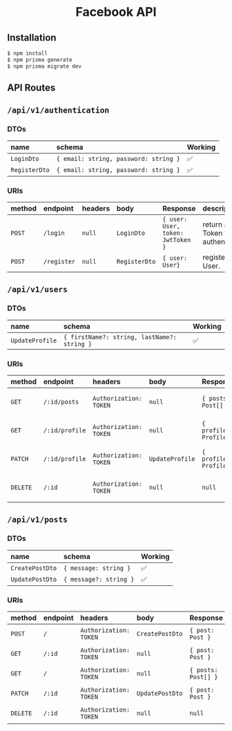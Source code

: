 <h1 align="center">
  Facebook API
</h1>

## Installation

```bash
$ npm install
$ npm prisma generate
$ npm prisma migrate dev
```


## API Routes

## `/api/v1/authentication`
### DTOs
| name          | schema                                | Working |
|:--------------|:--------------------------------------|:--------|
| `LoginDto`    | `{ email: string, password: string }` | ✅       |
| `RegisterDto` | `{ email: string, password: string }` | ✅       |

### URIs
| method | endpoint    | headers | body          | Response                          | description                            | Working |   
|:-------|:------------|:--------|:--------------|:----------------------------------|:---------------------------------------|:--------|
| `POST` | `/login`    | `null`  | `LoginDto`    | `{ user: User, token: JwtToken }` | return a JWT Token for authentication. | ✅       |
| `POST` | `/register` | `null`  | `RegisterDto` | `{ user: User}`                   | register a new User.                   | ✅       |

## `/api/v1/users`

### DTOs
| name            | schema                                      | Working  | 
|:----------------|:--------------------------------------------|----------|
| `UpdateProfile` | `{ firstName?: string, lastName?: string }` |  ✅      |

### URIs
| method   | endpoint       | headers                | body            | Response               | description                    | Working |
|:---------|:---------------|:-----------------------|:----------------|:-----------------------|:-------------------------------|:--------|
| `GET`    | `/:id/posts`   | `Authorization: TOKEN` | `null`          | `{ posts: Post[] }`    | return a list of User's posts. | ✅       |
| `GET`    | `/:id/profile` | `Authorization: TOKEN` | `null`          | `{ profile: Profile }` | return a User's profile.       | ✅       |
| `PATCH`  | `/:id/profile` | `Authorization: TOKEN` | `UpdateProfile` | `{ profile: Profile }` | update a User's profile.       | ✅       |
| `DELETE` | `/:id`         | `Authorization: TOKEN` | `null`          | `null`                 | delete an user by it's id.     | ✅       |

## `/api/v1/posts`

### DTOs
| name            | schema                 | Working | 
|:----------------|:-----------------------|---------|
| `CreatePostDto` | `{ message: string }`  | ✅       |
| `UpdatePostDto` | `{ message?: string }` | ✅       |

### URIs
| method   | endpoint | headers                | body            | Response            | description            | Working |
|:---------|:---------|:-----------------------|:----------------|:--------------------|:-----------------------|:--------|
| `POST`   | `/`      | `Authorization: TOKEN` | `CreatePostDto` | `{ post: Post }`    | create a new Post.     | ✅       |
| `GET`    | `/:id`   | `Authorization: TOKEN` | `null`          | `{ post: Post }`    | return a Post.         | ✅       |
| `GET`    | `/`      | `Authorization: TOKEN` | `null`          | `{ posts: Post[] }` | return a list of Post. | ✅       |
| `PATCH`  | `/:id`   | `Authorization: TOKEN` | `UpdatePostDto` | `{ post: Post }`    | update a Post.         | ❌       |
| `DELETE` | `/:id`   | `Authorization: TOKEN` | `null`          | `null`              | delete a Post.         | ❌       |

